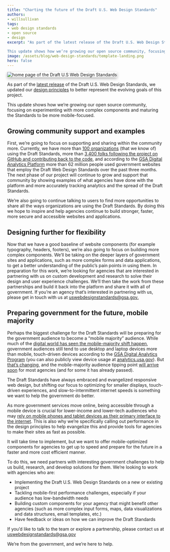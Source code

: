 ```yaml
---
title: "Charting the future of the Draft U.S. Web Design Standards"
authors: 
- willsullivan
tags:
- web design standards
- open source
- design 
excerpt: "As part of the latest release of the Draft U.S. Web Design Standards, we updated our design principles to better represent the evolving goals of this project. 

This update shows how we’re growing our open source community, focusing on experimenting with more complex components and maturing the Standards to be more mobile-focused."
image: /assets/blog/web-design-standards/template-landing.png
hero: false
---
```

<img src="{{site.baseurl}}/assets/blog/web-design-standards/template-landing.png" style="box-shadow:0px 4px 10px rgba(0, 0, 0, 0.3);" alt="home page of the Draft U.S Web Design Standards">

As part of the [latest release](https://github.com/18F/web-design-standards/releases/tag/v0.13.3) of the Draft U.S. Web Design Standards, we updated our [design principles](https://standards.usa.gov/design-principles/) to better represent the evolving goals of this project. 

This update shows how we’re growing our open source community, focusing on experimenting with more complex components and maturing the Standards to be more mobile-focused.

## Growing community support and examples 

First, we’re going to focus on supporting and sharing within the community more. Currently, we have more than [100 organizations](https://github.com/18F/web-design-standards/blob/staging/WHO_IS_USING_USWDS.md) (that we know of) using the Draft Standards, more than [3,400 folks following the project on GitHub and contributing back to the code](https://github.com/18F/web-design-standards), and according to the [GSA Digital Analytics Platform](https://analytics.usa.gov/) more than 62 million people used government websites that employ the Draft Web Design Standards over the past three months. The next phase of our project will continue to grow and support that community by showing examples of what agencies have done with the platform and more accurately tracking analytics and the spread of the Draft Standards.

We’re also going to continue talking to users to find more opportunities to share all the ways organizations are using the Draft Standards. By doing this we hope to inspire and help agencies continue to build stronger, faster, more secure and accessible websites and applications.

## Designing further for flexibility

Now that we have a good baseline of website components (for example typography, headers, footers), we’re also going to focus on building more complex components. We’ll be taking on the deeper layers of government sites and applications, such as more complex forms and data applications, to get a better understanding of the public’s pain points in using them. In preparation for this work, we’re looking for agencies that are interested in partnering with us on custom development and research to solve their design and user experience challenges. We’ll then take the work from these partnerships and build it back into the platform and share it with all of government. If you’re an agency that’s interested in partnering with us, please get in touch with us at [uswebdesignstandards@gsa.gov.](mailto:uswebdesignstandards@gsa.gov)

## Preparing government for the future, mobile majority 

Perhaps the biggest challenge for the Draft Standards will be preparing for the government audience to become a “mobile majority” audience. While much of the [digital world has seen the mobile-majority shift happen](https://www.digitalgov.gov/2015/05/05/trends-on-tuesday-u-s-mobile-only-internet-users-now-outnumber-desktop-only-users/), government audiences still tend to use desktop and laptop devices more than mobile, touch-driven devices according to the [GSA Digital Analytics Program](https://www.digitalgov.gov/services/dap/) (you can also publicly view device usage at [analytics.usa.gov](https://analytics.usa.gov/)). But [that’s changing](https://www.digitalgov.gov/2015/10/21/gov-analytics-breakdown-2-mobile-is-bigger-than-ever/), and the mobile-majority audience tipping point [will arrive soon](https://analytics.usa.gov/postal-service/) for most agencies (and for some it has already passed). 

The Draft Standards have always embraced and evangelized responsive web design, but shifting our focus to optimizing for smaller displays, touch-driven experiences, and slow-to-intermittent internet speeds is something we want to help the government do better.

As more government services move online, being accessible through a mobile device is crucial for lower-income and lower-tech audiences who may [rely on mobile phones and tablet devices as their primary interface to the internet](http://www.smartinsights.com/mobile-marketing/mobile-marketing-analytics/mobile-marketing-statistics/). This is also why we’re specifically calling out performance in the design principles to help evangelize this and provide tools for agencies to make their sites as fast as possible.

It will take time to implement, but we want to offer mobile-optimized components for agencies to get up to speed and prepare for the future in a faster and more cost efficient manner.

To do this, we need partners with interesting government challenges to help us build, research, and develop solutions for them. We’re looking to work with agencies who are:

- Implementing the Draft U.S. Web Design Standards on a new or existing project
- Tackling mobile-first performance challenges, especially if your audience has low-bandwidth needs
- Building custom components for your agency that might benefit other agencies (such as more complex input forms, maps, data visualizations and data structures, email templates, etc.)
- Have feedback or ideas on how we can improve the Draft Standards

If you’d like to talk to the team or explore a partnership, please contact us at [uswebdesignstandards@gsa.gov](mailto:uswebdesignstandards@gsa.gov)

We’re from the government, and we’re here to help. 
